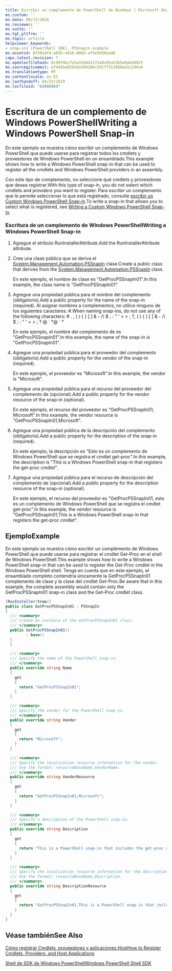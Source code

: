 ```yaml
---
title: Escribir un complemento de PowerShell de Windows | Microsoft Docs
ms.custom: ''
ms.date: 09/13/2016
ms.reviewer: ''
ms.suite: ''
ms.tgt_pltfrm: ''
ms.topic: article
helpviewer_keywords:
- snap-ins [PowerShell SDK], PSSnapin example
ms.assetid: 875024f4-e02b-4416-80b9-af5e5b50aad6
caps.latest.revision: 7
ms.openlocfilehash: 0c99f4bcfe5e2d34d31714dc85a53b5e8abe0925
ms.sourcegitcommit: e7445ba8203da304286c591ff513900ad1c244a4
ms.translationtype: MT
ms.contentlocale: es-ES
ms.lasthandoff: 04/23/2019
ms.locfileid: "62066964"
---
```

# <a name="writing-a-windows-powershell-snap-in"></a><span data-ttu-id="639ce-102">Escritura de un complemento de Windows PowerShell</span><span class="sxs-lookup"><span data-stu-id="639ce-102">Writing a Windows PowerShell Snap-in</span></span>

<span data-ttu-id="639ce-103">En este ejemplo se muestra cómo escribir un complemento de Windows PowerShell que puede usarse para registrar todos los cmdlets y proveedores de Windows PowerShell en un ensamblado.</span><span class="sxs-lookup"><span data-stu-id="639ce-103">This example shows how to write a Windows PowerShell snap-in that can be used to register all the cmdlets and Windows PowerShell providers in an assembly.</span></span>

<span data-ttu-id="639ce-104">Con este tipo de complemento, no seleccione qué cmdlets y proveedores que desea registrar.</span><span class="sxs-lookup"><span data-stu-id="639ce-104">With this type of snap-in, you do not select which cmdlets and providers you want to register.</span></span> <span data-ttu-id="639ce-105">Para escribir un complemento que le permite seleccionar lo que está registrado, consulte [escribir un Custom Windows PowerShell Snap-in](./writing-a-custom-windows-powershell-snap-in.md).</span><span class="sxs-lookup"><span data-stu-id="639ce-105">To write a snap-in that allows you to select what is registered, see [Writing a Custom Windows PowerShell Snap-in](./writing-a-custom-windows-powershell-snap-in.md).</span></span>

### <a name="writing-a-windows-powershell-snap-in"></a><span data-ttu-id="639ce-106">Escritura de un complemento de Windows PowerShell</span><span class="sxs-lookup"><span data-stu-id="639ce-106">Writing a Windows PowerShell Snap-in</span></span>

1. <span data-ttu-id="639ce-107">Agregue el atributo RunInstallerAttribute.</span><span class="sxs-lookup"><span data-stu-id="639ce-107">Add the RunInstallerAttribute attribute.</span></span>

2. <span data-ttu-id="639ce-108">Cree una clase pública que se deriva el [System.Management.Automation.PSSnapIn](/dotnet/api/System.Management.Automation.PSSnapIn) clase.</span><span class="sxs-lookup"><span data-stu-id="639ce-108">Create a public class that derives from the [System.Management.Automation.PSSnapIn](/dotnet/api/System.Management.Automation.PSSnapIn) class.</span></span>

    <span data-ttu-id="639ce-109">En este ejemplo, el nombre de clase es "GetProcPSSnapIn01".</span><span class="sxs-lookup"><span data-stu-id="639ce-109">In this example, the class name is "GetProcPSSnapIn01".</span></span>

3. <span data-ttu-id="639ce-110">Agregue una propiedad pública para el nombre del complemento (obligatorio).</span><span class="sxs-lookup"><span data-stu-id="639ce-110">Add a public property for the name of the snap-in (required).</span></span> <span data-ttu-id="639ce-111">Al asignar nombres a complementos, no utilice ninguno de los siguientes caracteres: #.</span><span class="sxs-lookup"><span data-stu-id="639ce-111">When naming snap-ins, do not use any of the following characters: # .</span></span> <span data-ttu-id="639ce-112">, ( ) { } [ ] & - /\ $ ; : " ' \< > ; ?</span><span class="sxs-lookup"><span data-stu-id="639ce-112">, ( ) { } [ ] & - /\ $ ; : " ' \< > ; ?</span></span> <span data-ttu-id="639ce-113">@ \` \*</span><span class="sxs-lookup"><span data-stu-id="639ce-113">@ \` \*</span></span>

    <span data-ttu-id="639ce-114">En este ejemplo, el nombre del complemento de es "GetProcPSSnapIn01".</span><span class="sxs-lookup"><span data-stu-id="639ce-114">In this example, the name of the snap-in is "GetProcPSSnapIn01".</span></span>

4. <span data-ttu-id="639ce-115">Agregue una propiedad pública para el proveedor del complemento (obligatorio).</span><span class="sxs-lookup"><span data-stu-id="639ce-115">Add a public property for the vendor of the snap-in (required).</span></span>

    <span data-ttu-id="639ce-116">En este ejemplo, el proveedor es "Microsoft".</span><span class="sxs-lookup"><span data-stu-id="639ce-116">In this example, the vendor is "Microsoft".</span></span>

5. <span data-ttu-id="639ce-117">Agregue una propiedad pública para el recurso del proveedor del complemento de (opcional).</span><span class="sxs-lookup"><span data-stu-id="639ce-117">Add a public property for the vendor resource of the snap-in (optional).</span></span>

    <span data-ttu-id="639ce-118">En este ejemplo, el recurso del proveedor es "GetProcPSSnapIn01, Microsoft".</span><span class="sxs-lookup"><span data-stu-id="639ce-118">In this example, the vendor resource is "GetProcPSSnapIn01,Microsoft".</span></span>

6. <span data-ttu-id="639ce-119">Agregue una propiedad pública de la descripción del complemento (obligatorio).</span><span class="sxs-lookup"><span data-stu-id="639ce-119">Add a public property for the description of the snap-in (required).</span></span>

    <span data-ttu-id="639ce-120">En este ejemplo, la descripción es "Esto es un complemento de Windows PowerShell que se registra el cmdlet get-proc".</span><span class="sxs-lookup"><span data-stu-id="639ce-120">In this example, the description is "This is a Windows PowerShell snap-in that registers the get-proc cmdlet".</span></span>

7. <span data-ttu-id="639ce-121">Agregue una propiedad pública para el recurso de descripción del complemento de (opcional).</span><span class="sxs-lookup"><span data-stu-id="639ce-121">Add a public property for the description resource of the snap-in (optional).</span></span>

    <span data-ttu-id="639ce-122">En este ejemplo, el recurso del proveedor es "GetProcPSSnapIn01, esto es un complemento de Windows PowerShell que se registra el cmdlet get-proc".</span><span class="sxs-lookup"><span data-stu-id="639ce-122">In this example, the vendor resource is "GetProcPSSnapIn01,This is a Windows PowerShell snap-in that registers the get-proc cmdlet".</span></span>

## <a name="example"></a><span data-ttu-id="639ce-123">Ejemplo</span><span class="sxs-lookup"><span data-stu-id="639ce-123">Example</span></span>

<span data-ttu-id="639ce-124">En este ejemplo se muestra cómo escribir un complemento de Windows PowerShell que puede usarse para registrar el cmdlet Get-Proc en el shell de Windows PowerShell.</span><span class="sxs-lookup"><span data-stu-id="639ce-124">This example shows how to write a Windows PowerShell snap-in that can be used to register the Get-Proc cmdlet in the Windows PowerShell shell.</span></span> <span data-ttu-id="639ce-125">Tenga en cuenta que en este ejemplo, el ensamblado completo contendría únicamente la GetProcPSSnapIn01 complemento de clase y la clase del cmdlet Get-Proc.</span><span class="sxs-lookup"><span data-stu-id="639ce-125">Be aware that in this example, the complete assembly would contain only the GetProcPSSnapIn01 snap-in class and the Get-Proc cmdlet class.</span></span>

```csharp
[RunInstaller(true)]
public class GetProcPSSnapIn01 : PSSnapIn
{
  /// <summary>
  /// Create an instance of the GetProcPSSnapIn01 class.
  /// </summary>
  public GetProcPSSnapIn01()
         : base()
  {
  }

  /// <summary>
  /// Specify the name of the PowerShell snap-in.
  /// </summary>
  public override string Name
  {
    get
    {
      return "GetProcPSSnapIn01";
    }
  }

  /// <summary>
  /// Specify the vendor for the PowerShell snap-in.
  /// </summary>
  public override string Vendor
  {
    get
    {
      return "Microsoft";
    }
  }

  /// <summary>
  /// Specify the localization resource information for the vendor.
  /// Use the format: resourceBaseName,VendorName.
  /// </summary>
  public override string VendorResource
  {
    get
    {
      return "GetProcPSSnapIn01,Microsoft";
    }
  }

  /// <summary>
  /// Specify a description of the PowerShell snap-in.
  /// </summary>
  public override string Description
  {
    get
    {
      return "This is a PowerShell snap-in that includes the get-proc cmdlet.";
    }
  }

  /// <summary>
  /// Specify the localization resource information for the description.
  /// Use the format: resourceBaseName,Description.
  /// </summary>
  public override string DescriptionResource
  {
    get
    {
      return "GetProcPSSnapIn01,This is a PowerShell snap-in that includes the get-proc cmdlet.";
    }
  }
}
```

## <a name="see-also"></a><span data-ttu-id="639ce-126">Véase también</span><span class="sxs-lookup"><span data-stu-id="639ce-126">See Also</span></span>

[<span data-ttu-id="639ce-127">Cómo registrar Cmdlets, proveedores y aplicaciones Host</span><span class="sxs-lookup"><span data-stu-id="639ce-127">How to Register Cmdlets, Providers, and Host Applications</span></span>](http://msdn.microsoft.com/en-us/a41e9054-29c8-40ab-bf2b-8ce4e7ec1c8c)

[<span data-ttu-id="639ce-128">Shell de SDK de Windows PowerShell</span><span class="sxs-lookup"><span data-stu-id="639ce-128">Windows PowerShell Shell SDK</span></span>](../windows-powershell-reference.md)
